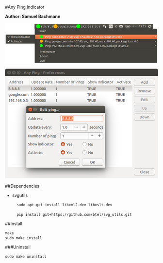 #Any Ping Indicator

**Author: Samuel Bachmann**

![Any Ping Indicator](img/any_ping_indicator.png)

![Any Ping Preferences](img/any_ping_preferences.png)

##Dependencies

- svgutils

        sudo apt-get install libxml2-dev libxslt-dev
        
        pip install git+https://github.com/btel/svg_utils.git

##Install

```
make
sudo make install
```

###Uninstall

```
sudo make uninstall
```